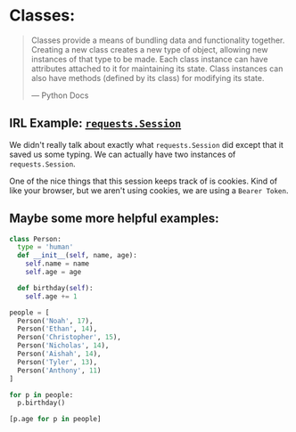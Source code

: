 # Classes:
> Classes provide a means of bundling data and functionality together. Creating
a new class creates a new type of object, allowing new instances of that type
to be made. Each class instance can have attributes attached to it for
maintaining its state. Class instances can also have methods
(defined by its class) for modifying its state.
>
> — Python Docs

## IRL Example: [`requests.Session`](http://docs.python-requests.org/en/master/user/advanced/)

We didn't really talk about exactly what `requests.Session` did except that it
saved us some typing. We can actually have two instances of `requests.Session`.

One of the nice things that this session keeps track of is cookies. Kind of like
your browser, but we aren't using cookies, we are using a `Bearer Token`.

## Maybe some more helpful examples:

```py
class Person:
  type = 'human'
  def __init__(self, name, age):
    self.name = name
    self.age = age

  def birthday(self):
    self.age += 1

people = [
  Person('Noah', 17),
  Person('Ethan', 14),
  Person('Christopher', 15),
  Person('Nicholas', 14),
  Person('Aishah', 14),
  Person('Tyler', 13),
  Person('Anthony', 11)
]

for p in people:
  p.birthday()

[p.age for p in people]
```
